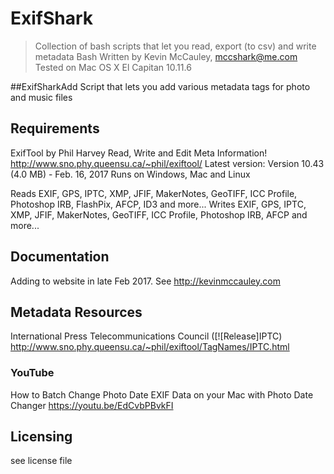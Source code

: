 # ExifShark

> Collection of bash scripts that let you read, export (to csv) and write metadata
Bash Written by Kevin McCauley, mccshark@me.com
Tested on Mac OS X El Capitan 10.11.6

##ExifSharkAdd
Script that lets you add various metadata tags for photo and music files

## Requirements
ExifTool by Phil Harvey
Read, Write and Edit Meta Information!
http://www.sno.phy.queensu.ca/~phil/exiftool/
Latest version: Version 10.43 (4.0 MB) - Feb. 16, 2017
Runs on Windows, Mac and Linux

Reads EXIF, GPS, IPTC, XMP, JFIF, MakerNotes, GeoTIFF, ICC Profile, Photoshop IRB, FlashPix, AFCP, ID3 and more...
Writes EXIF, GPS, IPTC, XMP, JFIF, MakerNotes, GeoTIFF, ICC Profile, Photoshop IRB, AFCP and more...

## Documentation
Adding to website in late Feb 2017.
See http://kevinmccauley.com

## Metadata Resources
International Press Telecommunications Council ([![Release]IPTC) http://www.sno.phy.queensu.ca/~phil/exiftool/TagNames/IPTC.html

### YouTube
How to Batch Change Photo Date EXIF Data on your Mac with Photo Date Changer https://youtu.be/EdCvbPBvkFI

## Licensing
see license file
